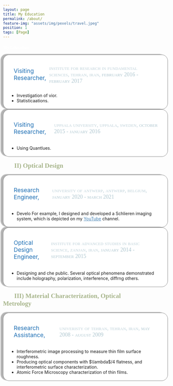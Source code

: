```yaml
---
layout: page
title: My Education
permalink: /about/
feature-img: "assets/img/pexels/travel.jpeg"
position: 1
tags: [Page]
---
```



<style>
  .education-title {
   font-family: sans-serif; /* Font family */
   font-size: 1em;
   color: white;
   font-weight: bold;
   }
</style>

<h1 class="education-title" style="font-family: Cambria, serif;">My Education</h1>

<!DOCTYPE html>
<html lang="en">
<head>
  <meta charset="UTF-8">
  <meta name="viewport" content="width=device-width, initial-scale=1.0">
  <title>{{ page.title }}</title>
  <!-- Add any additional meta tags, stylesheets, or scripts here -->
  <link rel="stylesheet" href="assets/custom.css"> <!-- Correct path to your custom CSS file -->
  <style>
    /* Reset default margin and padding */
    body {
      margin: 0;
      padding: 10px;
      background-image: url('assets/img/header/education.jpg');
      background-repeat: no-repeat;
      background-position: center center;
      background-size: 1100px 300px; /* Ensure the background image covers the entire viewport */
    }



  /* Define your CSS styles here */
  /* Add your CSS styles if needed */
</style>

<div style="background-color: white; border: 0.6px solid gray; border-radius: 20px; padding: 5px 20px; width: 99%; box-shadow: -8px -2px 2px rgba(128, 128, 128, 0.6);">
  <div style="margin-left: 1em; margin-top: 1em;">
    <p style="font-size: 10.8px; color: rgba(0, 0, 0, 1); margin-bottom: 1;"></p>
   <div style="display: flex; align-items: center;">
    <p style=" font-size: 19px;color:#2171b5; margin-right: 10px;">Visiting Researcher,</p>
    <p class="italic" style="margin-right: 10px;"><span style="font-family: 'Avenir Next LT Pro';font-variant: small-caps; text-transform: lowercase; font-size: 18px;color: rgba(174, 198, 207, .8);">Institute for Research in Fundamental Sciences, Tehran, Iran, </span><span style="font-family: 'Avenir Next LT Pro';font-variant: small-caps; text-transform: lowercase; font-size: 18px;color: rgba(174, 198, 207, 1);"> February 2016 - February 2017</span></p>
</div>

</div>
      <ul>
      <li>Investigation of vior.</li>
      <li>Statisticaations.</li>
    </ul>
  </div>




<div style="background-color: white; border: 0.6px solid gray; border-radius: 20px; padding: 5px 20px; width: 99%; box-shadow: -8px -2px 2px rgba(128, 128, 128, 0.6);">
  <div style="margin-left: 1em; margin-top: 1em;">
    <p style="font-size: 10.8px; color: rgba(0, 0, 0, 1); margin-bottom: 1;"></p>
   <div style="display: flex; align-items: center;">
    <p style=" font-size: 19px;color:#2171b5; margin-right: 10px;">Visiting Researcher,</p>
    <p class="italic" style="margin-right: 10px;"><span style="font-family: 'Avenir Next LT Pro';font-variant: small-caps; text-transform: lowercase; font-size: 18px;color: rgba(174, 198, 207, .8);">Uppsala University, Uppsala, Sweden, </span><span style="font-family: 'Avenir Next LT Pro';font-variant: small-caps; text-transform: lowercase; font-size: 18px;color: rgba(174, 198, 207, 1);"> October 2015 - January 2016</span></p>
</div>

</div>
      <ul>
      <li>Using Quantlues.</li>
    </ul>
  </div>

<br>
<section>
<div style="display: inline-block; padding-right: 20px;">
    <span style="font-size: 21px; color: rgba(130, 150, 90, 0.7); font-weight: bold; font-family: 'Avenir Next LT Pro';">
        &nbsp;&nbsp;&nbsp;&nbsp;&nbsp;&nbsp; II) Optical Design
    </span>
</div>
<br><br>

<div style="background-color: white; border: 0.6px solid gray; border-radius: 20px; padding: 5px 20px; width: 99%; box-shadow: -8px -2px 2px rgba(128, 128, 128, 0.6);">
  <div style="margin-left: 1em; margin-top: 1em;">
    <p style="font-size: 10.8px; color: rgba(0, 0, 0, 1); margin-bottom: 1;"></p>
    <div style="display: flex; align-items: center;">
      <p style=" font-size: 19px;color:#2171b5; margin-right: 10px;">Research Engineer,</p>
      <p class="italic" style="margin-right: 10px;"><span style="font-family: 'Avenir Next LT Pro';font-variant: small-caps; text-transform: lowercase; font-size: 18px;color: rgba(174, 198, 207, .8);">University of Antwerp, Antwerp, Belgium, </span><span style="font-family: 'Avenir Next LT Pro';font-variant: small-caps; text-transform: lowercase; font-size: 18px;color: rgba(174, 198, 207, 1);">January 2020 - March 2021</span></p>
    </div>
  </div>
  <ul>
    <li>Develo For example, I designed and developed a Schlieren imaging system, which is depicted on my <a href="https://www.youtube.com/channel/UC0ghSST2dX-Yt1UBAKqMLZA" style="color: #4682B4;">YouTube</a> channel.</li>
  </ul>
</div>



<div style="background-color: white; border: 0.6px solid gray; border-radius: 20px; padding: 5px 20px; width: 99%; box-shadow: -8px -2px 2px rgba(128, 128, 128, 0.6);">
  <div style="margin-left: 1em; margin-top: 1em;">
    <p style="font-size: 10.8px; color: rgba(0, 0, 0, 1); margin-bottom: 1;"></p>
    <div style="display: flex; align-items: center;">
      <p style=" font-size: 19px;color:#2171b5; margin-right: 10px;">Optical Design Engineer,</p>
      <p class="italic" style="margin-right: 10px;"><span style="font-family: 'Avenir Next LT Pro';font-variant: small-caps; text-transform: lowercase; font-size: 18px;color: rgba(174, 198, 207, .8);">Institute for Advanced Studies in Basic Science, Zanjan, Iran, </span><span style="font-family: 'Avenir Next LT Pro';font-variant: small-caps; text-transform: lowercase; font-size: 18px;color: rgba(174, 198, 207, 1);">January 2014 - September 2015</span></p>
    </div>
  </div>
  <ul>
    <li>Designing and che public. Several optical phenomena demonstrated include holography, polarization, interference, diffrng others.</li>
  </ul>
</div>


<br>
<section>
<div style="display: inline-block; padding-right: 20px;">
    <span style="font-size: 21px; color: rgba(130, 150, 90, 0.7); font-weight: bold; font-family: 'Avenir Next LT Pro';">
        &nbsp;&nbsp;&nbsp;&nbsp;&nbsp;&nbsp; III) Material Characterization, Optical Metrology
    </span>
</div>
<br><br>


<div style="background-color: white; border: 0.6px solid gray; border-radius: 20px; padding: 5px 20px; width: 99%; box-shadow: -8px -2px 2px rgba(128, 128, 128, 0.6);">
  <div style="margin-left: 1em; margin-top: 1em;">
    <p style="font-size: 10.8px; color: rgba(0, 0, 0, 1); margin-bottom: 1;"></p>
    <div style="display: flex; align-items: center;">
      <p style=" font-size: 19px;color:#2171b5; margin-right: 10px;">Research Assistance,</p>
      <p class="italic" style="margin-right: 10px;"><span style="font-family: 'Avenir Next LT Pro';font-variant: small-caps; text-transform: lowercase; font-size: 18px;color: rgba(174, 198, 207, .8);">Univeristy of Tehran, Tehran, Iran, </span><span style="font-family: 'Avenir Next LT Pro';font-variant: small-caps; text-transform: lowercase; font-size: 18px;color: rgba(174, 198, 207, 1);">May 2008 - August 2009</span></p>
     </div>
  </div>
 <ul>
      <li>Interferometric image processing to measure thin film surface roughness.</li>
      <li>Producing optical components with $\lambda$/4 flatness, and interferometric surface characterization.</li>
      <li>Atomic Force Microscopy characterization of thin films.</li>
 </ul>
</div>

